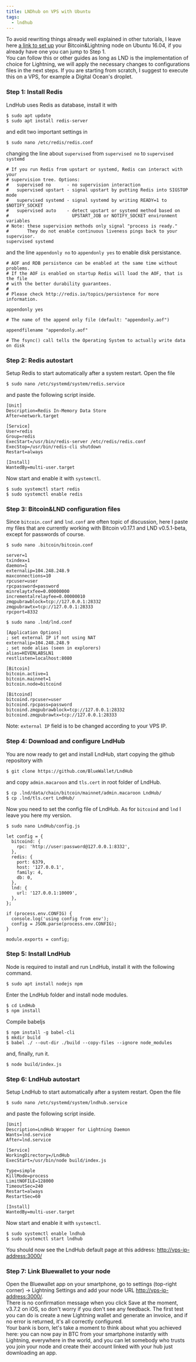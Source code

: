 ```yaml
---
title: LNDhub on VPS with Ubuntu
tags:
  - lndhub
---
```

To avoid rewriting things already well explained in other tutorials, I leave here [a link to set up](https://gist.github.com/bretton/0b22a0503a9eba09df86a23f3d625c13) your Bitcoin&Lightning node on Ubuntu 16.04, if you already have one you can jump to Step 1.\
You can follow this or other guides as long as LND is the implementation of choice for Lightning, we will apply the necessary changes to configurations files in the next steps. If you are starting from scratch, I suggest to execute this on a VPS, for example a Digital Ocean's droplet.

### Step 1: Install Redis

LndHub uses Redis as database, install it with

```
$ sudo apt update
$ sudo apt install redis-server
```

and edit two important settings in

```
$ sudo nano /etc/redis/redis.conf

```

changing the line about `supervised` from `supervised no` to `supervised systemd`

```
# If you run Redis from upstart or systemd, Redis can interact with your
# supervision tree. Options:
#   supervised no      - no supervision interaction
#   supervised upstart - signal upstart by putting Redis into SIGSTOP mode
#   supervised systemd - signal systemd by writing READY=1 to $NOTIFY_SOCKET
#   supervised auto    - detect upstart or systemd method based on
#                        UPSTART_JOB or NOTIFY_SOCKET environment variables
# Note: these supervision methods only signal "process is ready."
#       They do not enable continuous liveness pings back to your supervisor.
supervised systemd
```

and the line `appendonly no` to `appendonly yes` to enable disk persistance.

```
# AOF and RDB persistence can be enabled at the same time without problems.
# If the AOF is enabled on startup Redis will load the AOF, that is the file
# with the better durability guarantees.
#
# Please check http://redis.io/topics/persistence for more information.

appendonly yes

# The name of the append only file (default: "appendonly.aof")

appendfilename "appendonly.aof"

# The fsync() call tells the Operating System to actually write data on disk
```

### Step 2: Redis autostart

Setup Redis to start automatically after a system restart. Open the file

```
$ sudo nano /etc/systemd/system/redis.service

```

and paste the following script inside.

```
[Unit]
Description=Redis In-Memory Data Store
After=network.target

[Service]
User=redis
Group=redis
ExecStart=/usr/bin/redis-server /etc/redis/redis.conf
ExecStop=/usr/bin/redis-cli shutdown
Restart=always

[Install]
WantedBy=multi-user.target
```

Now start and enable it with `systemctl`.

```
$ sudo systemctl start redis
$ sudo systemctl enable redis
```

### Step 3: Bitcoin&LND configuration files

Since `bitcoin.conf` and `lnd.conf` are often topic of discussion, here I paste my files that are currently working with Bitcoin v0.17.1 and LND v0.5.1-beta, except for passwords of course.

```
$ sudo nano .bitcoin/bitcoin.conf

```

```
server=1
txindex=1
daemon=1
externalip=104.248.248.9
maxconnections=10
rpcuser=user
rpcpassword=password
minrelaytxfee=0.00000000
incrementalrelayfee=0.00000010
zmqpubrawblock=tcp://127.0.0.1:28332
zmqpubrawtx=tcp://127.0.0.1:28333
rpcport=8332

```

```
$ sudo nano .lnd/lnd.conf

```

```
[Application Options]
; set external IP if not using NAT
externalip=104.248.248.9
; set node alias (seen in explorers)
alias=HIVENLABSLN1
restlisten=localhost:8080

[Bitcoin]
bitcoin.active=1
bitcoin.mainnet=1
bitcoin.node=bitcoind

[Bitcoind]
bitcoind.rpcuser=user
bitcoind.rpcpass=password
bitcoind.zmqpubrawblock=tcp://127.0.0.1:28332
bitcoind.zmqpubrawtx=tcp://127.0.0.1:28333

```

Note: `external IP` field is to be changed according to your VPS IP.

### Step 4: Download and configure LndHub

You are now ready to get and install LndHub, start copying the github repository with

```
$ git clone https://github.com/BlueWallet/LndHub

```

and copy `admin.macaroon` and `tls.cert` in root folder of LndHub.

```
$ cp .lnd/data/chain/bitcoin/mainnet/admin.macaroon LndHub/
$ cp .lnd/tls.cert LndHub/
```

Now you need to set the config file of LndHub. As for `bitcoind` and `lnd` I leave you here my version.

```
$ sudo nano LndHub/config.js

```

```
let config = {
  bitcoind: {
    rpc: 'http://user:password@127.0.0.1:8332',
  },
  redis: {
    port: 6379,
    host: '127.0.0.1',
    family: 4,
    db: 0,
  },
  lnd: {
    url: '127.0.0.1:10009',
  },
};

if (process.env.CONFIG) {
  console.log('using config from env');
  config = JSON.parse(process.env.CONFIG);
}

module.exports = config;

```

### Step 5: Install LndHub

Node is required to install and run LndHub, install it with the following command.

```
$ sudo apt install nodejs npm

```

Enter the LndHub folder and install node modules.

```
$ cd LndHub
$ npm install
```

Compile babeljs

```
$ npm install -g babel-cli
$ mkdir build
$ babel ./ --out-dir ./build --copy-files --ignore node_modules
```

and, finally, run it.

```
$ node build/index.js 

```

### Step 6: LndHub autostart

Setup LndHub to start automatically after a system restart. Open the file

```
$ sudo nano /etc/systemd/system/lndhub.service

```

and paste the following script inside.

```
[Unit]
Description=LndHub Wrapper for Lightning Daemon
Wants=lnd.service
After=lnd.service

[Service]
WorkingDirectory=/LndHub
ExecStart=/usr/bin/node build/index.js

Type=simple
KillMode=process
LimitNOFILE=128000
TimeoutSec=240
Restart=always
RestartSec=60

[Install]
WantedBy=multi-user.target
```

Now start and enable it with `systemctl`.

```
$ sudo systemctl enable lndhub
$ sudo systemctl start lndhub
```

You should now see the LndHub default page at this address: <http://vps-ip-address:3000/>

### Step 7: Link Bluewallet to your node

Open the Bluewallet app on your smartphone, go to settings (top-right corner) -> Lightning Settings and add your node URL <http://vps-ip-address:3000/>.\
There is no confirmation message when you click Save at the moment, v3.7.2 on iOS, so don't worry if you don't see any feedback. The first test you can do is create a new Lightning wallet and generate an invoice, and if no error is returned, it's all correctly configured.\
Your bank is born, let's take a moment to think about what you achieved here: you can now pay in BTC from your smartphone instantly with Lightning, everywhere in the world, and you can let somebody who trusts you join your node and create their account linked with your hub just downloading an app.